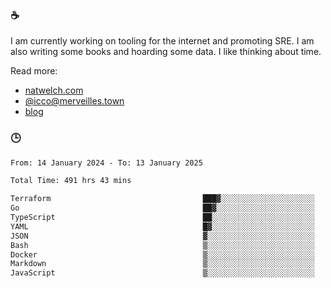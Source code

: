 ### ☕

I am currently working on tooling for the internet and promoting SRE. I am also writing some books and hoarding some data. I like thinking about time. 

Read more:

 - [natwelch.com](https://natwelch.com)
 - [@icco@merveilles.town](https://merveilles.town/@icco)
 - [blog](https://writing.natwelch.com)

### 🕒

<!--START_SECTION:waka-->

```txt
From: 14 January 2024 - To: 13 January 2025

Total Time: 491 hrs 43 mins

Terraform                                  ███▓░░░░░░░░░░░░░░░░░░░░░   14.54 %
Go                                         ██▓░░░░░░░░░░░░░░░░░░░░░░   10.57 %
TypeScript                                 ██░░░░░░░░░░░░░░░░░░░░░░░   08.41 %
YAML                                       █▓░░░░░░░░░░░░░░░░░░░░░░░   07.16 %
JSON                                       ▓░░░░░░░░░░░░░░░░░░░░░░░░   02.64 %
Bash                                       ▒░░░░░░░░░░░░░░░░░░░░░░░░   01.65 %
Docker                                     ▒░░░░░░░░░░░░░░░░░░░░░░░░   01.34 %
Markdown                                   ▒░░░░░░░░░░░░░░░░░░░░░░░░   01.23 %
JavaScript                                 ▒░░░░░░░░░░░░░░░░░░░░░░░░   01.00 %
```

<!--END_SECTION:waka-->
